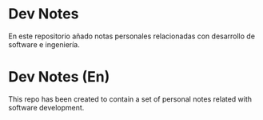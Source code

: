 # Dev Notes
En este repositorio añado notas personales relacionadas con desarrollo de software e ingeniería.

# Dev Notes (En)
This repo has been created to contain a set of personal notes related with software development.

